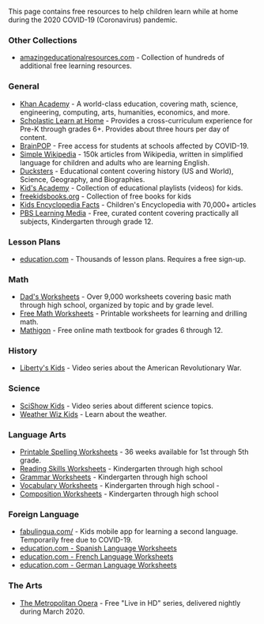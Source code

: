 This page contains free resources to help children learn while at home during the 2020 COVID-19 (Coronavirus) pandemic.

### Other Collections

* [amazingeducationalresources.com](http://www.amazingeducationalresources.com/) - Collection of hundreds of additional free learning resources.

### General

* [Khan Academy](https://www.khanacademy.org/) - A world-class education, covering math, science, engineering, computing, arts, humanities, economics, and more. 
* [Scholastic Learn at Home](https://classroommagazines.scholastic.com/support/learnathome.html) - Provides a cross-curriculum experience for Pre-K through grades 6+. Provides about three hours per day of content.
* [BrainPOP](https://educators.brainpop.com/2020/02/19/free-brainpop-access-for-schools-affected-by-the-corona-virus/?utm_source=organic&utm_medium=social&utm_campaign=coronavirus&utm_content=free-access) - Free access for students at schools affected by COVID-19.
* [Simple Wikipedia](https://simple.wikipedia.org/wiki/Main_Page) - 150k articles from Wikipedia, written in simplified language for children and adults who are learning English.
* [Ducksters](https://www.ducksters.com/) - Educational content covering history (US and World), Science, Geography, and Biographies.
* [Kid's Academy](https://www.youtube.com/channel/UCqb89GqploCXgz4lsdR-_ww/playlists) - Collection of educational playlists (videos) for kids.
* [freekidsbooks.org](https://freekidsbooks.org/) - Collection of free books for kids
* [Kids Encyclopedia Facts](https://kids.kiddle.co/) - Children's Encyclopedia with 70,000+ articles
* [PBS Learning Media](https://kcts9.pbslearningmedia.org/) - Free, curated content covering practically all subjects, Kindergarten through grade 12.

### Lesson Plans

* [education.com](https://www.education.com/lesson-plans/) - Thousands of lesson plans. Requires a free sign-up.

### Math

* [Dad's Worksheets](https://www.dadsworksheets.com/worksheets.html) - Over 9,000 worksheets covering basic math through high school, organized by topic and by grade level.
* [Free Math Worksheets](https://www.math-drills.com/) - Printable worksheets for learning and drilling math.
* [Mathigon](https://mathigon.org/) - Free online math textbook for grades 6 through 12.

### History

* [Liberty's Kids](https://www.youtube.com/channel/UC5pJi9mLIy38m2e_u3sboKQ) - Video series about the American Revolutionary War.

### Science

* [SciShow Kids](https://www.youtube.com/user/scishowkids/videos) - Video series about different science topics.
* [Weather Wiz Kids](https://www.weatherwizkids.com/) - Learn about the weather.

### Language Arts

* [Printable Spelling Worksheets](https://www.k12reader.com/spelling-worksheets/) - 36 weeks available for 1st through 5th grade.
* [Reading Skills Worksheets](https://www.k12reader.com/subject/reading-skills/) - Kindergarten through high school
* [Grammar Worksheets](https://www.k12reader.com/subject/grammar/) - Kindergarten through high school
* [Vocabulary Worksheets](https://www.k12reader.com/subject/vocabulary/) - Kindergarten through high school - 
* [Composition Worksheets](https://www.k12reader.com/subject/composition/) - Kindergarten through high school

### Foreign Language

* [fabulingua.com/](https://www.fabulingua.com/) - Kids mobile app for learning a second language. Temporarily free due to COVID-19.
* [education.com - Spanish Language Worksheets](https://www.education.com/worksheets/spanish/)
* [education.com - French Language Worksheets](https://www.education.com/worksheets/french/)
* [education.com - German Language Worksheets](https://www.education.com/worksheets/german/)

### The Arts

* [The Metropolitan Opera](https://www.metopera.org/about/press-releases/met-to-launch-nightly-met-opera-streams-a-free-series-of-encore-live-in-hd-presentations-streamed-on-the-company-website-during-the-coronavirus-closure/) - Free "Live in HD" series, delivered nightly during March 2020.
